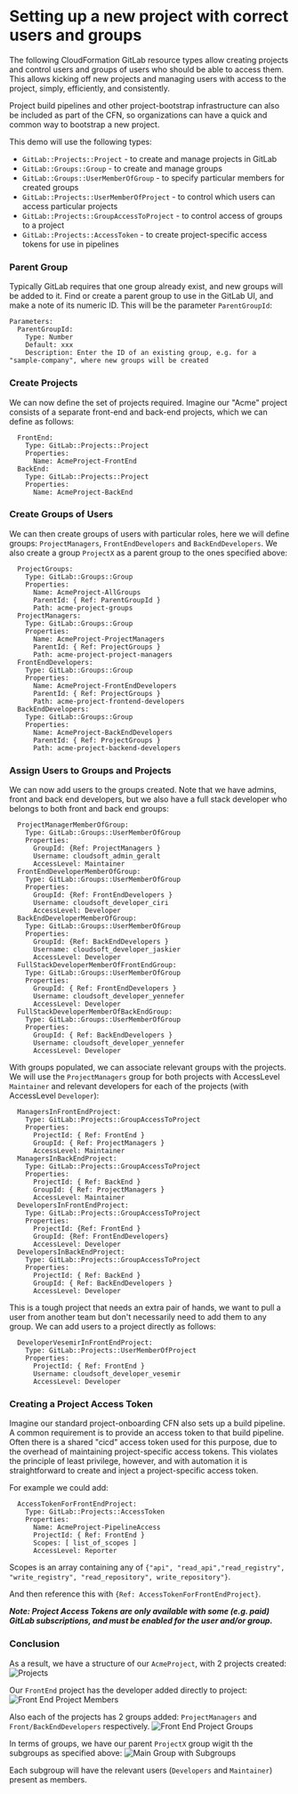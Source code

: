 # Setting up a new project with correct users and groups

The following CloudFormation GitLab resource types allow creating projects and control users and groups of users who should be able to access them.
This allows kicking off new projects and managing users with access to the project,
simply, efficiently, and consistently.

Project build pipelines and other project-bootstrap infrastructure can also be included
as part of the CFN, so organizations can have a quick and common way to bootstrap a new project.

This demo will use the following types:

* `GitLab::Projects::Project` - to create and manage projects in GitLab
* `GitLab::Groups::Group` - to create and manage groups
* `GitLab::Groups::UserMemberOfGroup` - to specify particular members for created groups
* `GitLab::Projects::UserMemberOfProject` - to control which users can access particular projects
* `GitLab::Projects::GroupAccessToProject` - to control access of groups to a project
* `GitLab::Projects::AccessToken` - to create project-specific access tokens for use in pipelines

### Parent Group

Typically GitLab requires that one group already exist, and new groups will be added to it. Find or create a parent group to use in the GitLab UI, and make a note of its numeric ID. This will be the parameter `ParentGroupId`:
```
Parameters:
  ParentGroupId:
    Type: Number
    Default: xxx
    Description: Enter the ID of an existing group, e.g. for a "sample-company", where new groups will be created
```

### Create Projects

We can now define the set of projects required. Imagine our "Acme" project consists of a separate front-end and back-end projects, which we can define as follows:
```
  FrontEnd:
    Type: GitLab::Projects::Project
    Properties:
      Name: AcmeProject-FrontEnd
  BackEnd:
    Type: GitLab::Projects::Project
    Properties:
      Name: AcmeProject-BackEnd
```

### Create Groups of Users

We can then create groups of users with particular roles, here we will define groups: `ProjectManagers`, `FrontEndDevelopers` and `BackEndDevelopers`.
We also create a group `ProjectX` as a parent group to the ones specified above:
```
  ProjectGroups:
    Type: GitLab::Groups::Group
    Properties:
      Name: AcmeProject-AllGroups
      ParentId: { Ref: ParentGroupId }
      Path: acme-project-groups
  ProjectManagers:
    Type: GitLab::Groups::Group
    Properties:
      Name: AcmeProject-ProjectManagers
      ParentId: { Ref: ProjectGroups }
      Path: acme-project-project-managers
  FrontEndDevelopers:
    Type: GitLab::Groups::Group
    Properties:
      Name: AcmeProject-FrontEndDevelopers
      ParentId: { Ref: ProjectGroups }
      Path: acme-project-frontend-developers
  BackEndDevelopers:
    Type: GitLab::Groups::Group
    Properties:
      Name: AcmeProject-BackEndDevelopers
      ParentId: { Ref: ProjectGroups }
      Path: acme-project-backend-developers
```

### Assign Users to Groups and Projects

We can now add users to the groups created.
Note that we have admins, front and back end developers, but we also have a full stack developer who belongs to both front and back end groups:
```
  ProjectManagerMemberOfGroup:
    Type: GitLab::Groups::UserMemberOfGroup
    Properties:
      GroupId: {Ref: ProjectManagers }
      Username: cloudsoft_admin_geralt
      AccessLevel: Maintainer
  FrontEndDeveloperMemberOfGroup:
    Type: GitLab::Groups::UserMemberOfGroup
    Properties:
      GroupId: {Ref: FrontEndDevelopers }
      Username: cloudsoft_developer_ciri
      AccessLevel: Developer
  BackEndDeveloperMemberOfGroup:
    Type: GitLab::Groups::UserMemberOfGroup
    Properties:
      GroupId: {Ref: BackEndDevelopers }
      Username: cloudsoft_developer_jaskier
      AccessLevel: Developer
  FullStackDeveloperMemberOfFrontEndGroup:
    Type: GitLab::Groups::UserMemberOfGroup
    Properties:
      GroupId: { Ref: FrontEndDevelopers }
      Username: cloudsoft_developer_yennefer
      AccessLevel: Developer
  FullStackDeveloperMemberOfBackEndGroup:
    Type: GitLab::Groups::UserMemberOfGroup
    Properties:
      GroupId: { Ref: BackEndDevelopers }
      Username: cloudsoft_developer_yennefer
      AccessLevel: Developer
```

With groups populated, we can associate relevant groups with the projects.
We will use the `ProjectManagers` group for both projects with AccessLevel `Maintainer`
and relevant developers for each of the projects (with AccessLevel `Developer`):
```
  ManagersInFrontEndProject:
    Type: GitLab::Projects::GroupAccessToProject
    Properties:
      ProjectId: { Ref: FrontEnd }
      GroupId: { Ref: ProjectManagers }
      AccessLevel: Maintainer
  ManagersInBackEndProject:
    Type: GitLab::Projects::GroupAccessToProject
    Properties:
      ProjectId: { Ref: BackEnd }
      GroupId: { Ref: ProjectManagers }
      AccessLevel: Maintainer
  DevelopersInFrontEndProject:
    Type: GitLab::Projects::GroupAccessToProject
    Properties:
      ProjectId: {Ref: FrontEnd }
      GroupId: {Ref: FrontEndDevelopers}
      AccessLevel: Developer
  DevelopersInBackEndProject:
    Type: GitLab::Projects::GroupAccessToProject
    Properties:
      ProjectId: { Ref: BackEnd }
      GroupId: { Ref: BackEndDevelopers }
      AccessLevel: Developer
```

This is a tough project that needs an extra pair of hands, we want to pull a user from another team but don't necessarily need to add them to any group.
We can add users to a project directly as follows:
```
  DeveloperVesemirInFrontEndProject:
    Type: GitLab::Projects::UserMemberOfProject
    Properties:
      ProjectId: { Ref: FrontEnd }
      Username: cloudsoft_developer_vesemir
      AccessLevel: Developer
```

### Creating a Project Access Token

Imagine our standard project-onboarding CFN also sets up a build pipeline.
A common requirement is to provide an access token to that build pipeline.
Often there is a shared "cicd" access token used for this purpose,
due to the overhead of maintaining project-specific access tokens.
This violates the principle of least privilege, however, and with automation
it is straightforward to create and inject a project-specific access token.

For example we could add:

```
  AccessTokenForFrontEndProject:
    Type: GitLab::Projects::AccessToken
    Properties:
      Name: AcmeProject-PipelineAccess
      ProjectId: { Ref: FrontEnd }
      Scopes: [ list_of_scopes ]
      AccessLevel: Reporter
```

Scopes is an array containing any of `{"api", "read_api","read_registry", "write_registry", "read_repository", write_repository"}`.

And then reference this with `{Ref: AccessTokenForFrontEndProject}`.

***Note: Project Access Tokens are only available with some (e.g. paid) GitLab
subscriptions, and must be enabled for the user and/or group.***


### Conclusion

As a result, we have a structure of our `AcmeProject`, with 2 projects created:
![Projects](projects.png)

Our `FrontEnd` project has the developer added directly to project:
![Front End Project Members](project_members.png)

Also each of the projects has 2 groups added: `ProjectManagers` and `Front/BackEndDevelopers` respectively.
![Front End Project Groups](project_groups.png)

In terms of groups, we have our parent `ProjectX` group wigit th the subgroups as specified above:
![Main Group with Subgroups](subgroups.png)

Each subgroup will have the relevant users (`Developers` and `Maintainer`) present as members.